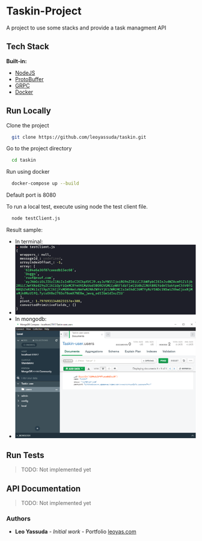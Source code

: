 # Taskin-Project

A project to use some stacks and provide a task managment API

## Tech Stack

**Built-in:**

* [NodeJS](https://nodejs.org/)
* [ProtoBuffer](https://developers.google.com/protocol-buffers/)
* [GRPC](https://grpc.io/)
* [Docker](https://www.docker.com/)

## Run Locally

Clone the project

```bash
  git clone https://github.com/leoyassuda/taskin.git
```

Go to the project directory

```bash
  cd taskin
```

Run using docker

```bash
  docker-compose up --build
```

Default port is 8080

To run a local test, execute using node the test client file.

```bash
  node testClient.js
```

Result sample:

* In terminal:
* ![Result test client - create user](docs/result-test-grpc-create-user.png "image result test client using grpc and a node file")
* In mongodb:
* ![Result test client - create user](docs/mongo-result-insert-user.png "image result test client using grpc and a node file")

## Run Tests

> TODO: Not implemented yet

## API Documentation

> TODO: Not implemented yet

### Authors

* **Leo Yassuda** - *Initial work* - Portfolio [leoyas.com](https://leoyas.com)